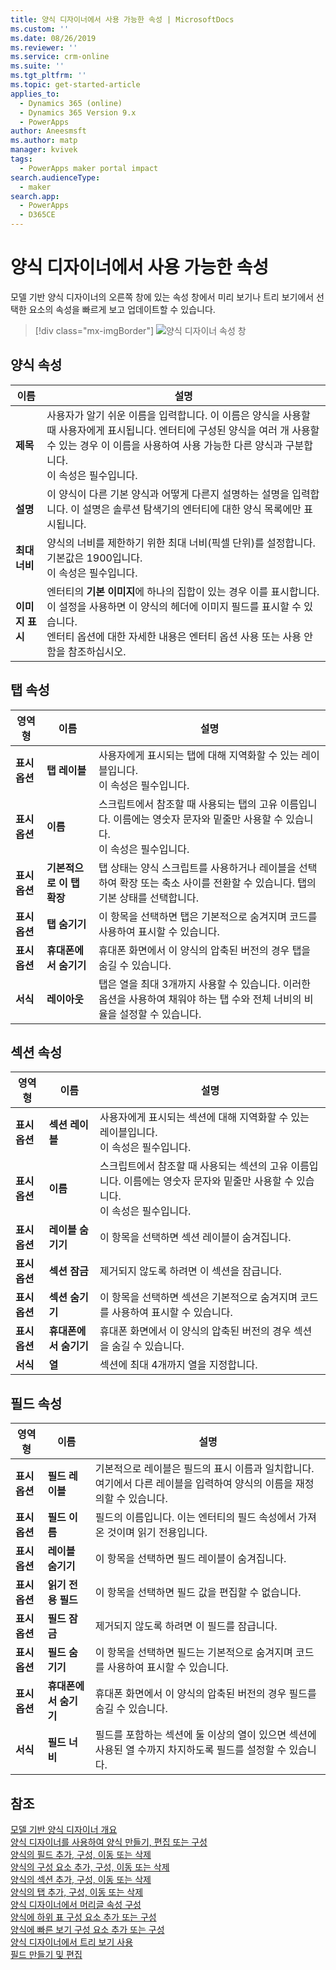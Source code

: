 ```yaml
---
title: 양식 디자이너에서 사용 가능한 속성 | MicrosoftDocs
ms.custom: ''
ms.date: 08/26/2019
ms.reviewer: ''
ms.service: crm-online
ms.suite: ''
ms.tgt_pltfrm: ''
ms.topic: get-started-article
applies_to:
  - Dynamics 365 (online)
  - Dynamics 365 Version 9.x
  - PowerApps
author: Aneesmsft
ms.author: matp
manager: kvivek
tags:
  - PowerApps maker portal impact
search.audienceType:
  - maker
search.app:
  - PowerApps
  - D365CE
---
```


# <a name="properties-available-in-the-form-designer"></a>양식 디자이너에서 사용 가능한 속성

모델 기반 양식 디자이너의 오른쪽 창에 있는 속성 창에서 미리 보기나 트리 보기에서 선택한 요소의 속성을 빠르게 보고 업데이트할 수 있습니다. 

> [!div class="mx-imgBorder"] 
> ![](media/form-designer-property-pane.png "양식 디자이너 속성 창")

## <a name="form-properties"></a>양식 속성

|이름  |설명  |
|---------|---------|
|**제목**     | 사용자가 알기 쉬운 이름을 입력합니다. 이 이름은 양식을 사용할 때 사용자에게 표시됩니다. 엔터티에 구성된 양식을 여러 개 사용할 수 있는 경우 이 이름을 사용하여 사용 가능한 다른 양식과 구분합니다. <br /> 이 속성은 필수입니다.        |
|**설명**     |  이 양식이 다른 기본 양식과 어떻게 다른지 설명하는 설명을 입력합니다. 이 설명은 솔루션 탐색기의 엔터티에 대한 양식 목록에만 표시됩니다.        |
|**최대 너비**     | 양식의 너비를 제한하기 위한 최대 너비(픽셀 단위)를 설정합니다. 기본값은 1900입니다. <br /> 이 속성은 필수입니다.       |
|**이미지 표시**      | 엔터티의 **기본 이미지**에 하나의 집합이 있는 경우 이를 표시합니다. 이 설정을 사용하면 이 양식의 헤더에 이미지 필드를 표시할 수 있습니다. <br /> 엔터티 옵션에 대한 자세한 내용은 엔터티 옵션 사용 또는 사용 안 함을 참조하십시오.         |


## <a name="tab-properties"></a>탭 속성

|영역형   |이름  |설명  |
|---------|---------|---------|
|**표시 옵션**      | **탭 레이블**      | 사용자에게 표시되는 탭에 대해 지역화할 수 있는 레이블입니다. <br /> 이 속성은 필수입니다.         |
| **표시 옵션**      |  **이름**     |  스크립트에서 참조할 때 사용되는 탭의 고유 이름입니다. 이름에는 영숫자 문자와 밑줄만 사용할 수 있습니다. <br />이 속성은 필수입니다.      |
| **표시 옵션**      |  **기본적으로 이 탭 확장**      |  탭 상태는 양식 스크립트를 사용하거나 레이블을 선택하여 확장 또는 축소 사이를 전환할 수 있습니다. 탭의 기본 상태를 선택합니다.       |
| **표시 옵션**      | **탭 숨기기**     | 이 항목을 선택하면 탭은 기본적으로 숨겨지며 코드를 사용하여 표시할 수 있습니다.       |
| **표시 옵션**      | **휴대폰에서 숨기기**     |  휴대폰 화면에서 이 양식의 압축된 버전의 경우 탭을 숨길 수 있습니다.     |
| **서식**   | **레이아웃**     |  탭은 열을 최대 3개까지 사용할 수 있습니다. 이러한 옵션을 사용하여 채워야 하는 탭 수와 전체 너비의 비율을 설정할 수 있습니다.      |


## <a name="section-properties"></a>섹션 속성

|영역형   |이름  |설명  |
|---------|---------|---------|
|**표시 옵션**      | **섹션 레이블**    | 사용자에게 표시되는 섹션에 대해 지역화할 수 있는 레이블입니다. <br /> 이 속성은 필수입니다.      |
|**표시 옵션**      | **이름**    | 스크립트에서 참조할 때 사용되는 섹션의 고유 이름입니다. 이름에는 영숫자 문자와 밑줄만 사용할 수 있습니다. <br /> 이 속성은 필수입니다.        |
|**표시 옵션**      | **레이블 숨기기**   |  이 항목을 선택하면 섹션 레이블이 숨겨집니다.  |
|**표시 옵션**      | **섹션 잠금**    | 제거되지 않도록 하려면 이 섹션을 잠급니다.      |
|**표시 옵션**      | **섹션 숨기기**     | 이 항목을 선택하면 섹션은 기본적으로 숨겨지며 코드를 사용하여 표시할 수 있습니다.      |
|**표시 옵션**      | **휴대폰에서 숨기기**     |  휴대폰 화면에서 이 양식의 압축된 버전의 경우 섹션을 숨길 수 있습니다.     |
|**서식**     |  **열**    |  섹션에 최대 4개까지 열을 지정합니다.      |

## <a name="field-properties"></a>필드 속성

|영역형  |이름  |설명  |
|---------|---------|---------|
|**표시 옵션**     | **필드 레이블**    | 기본적으로 레이블은 필드의 표시 이름과 일치합니다. 여기에서 다른 레이블을 입력하여 양식의 이름을 재정의할 수 있습니다.       |
|**표시 옵션**     |  **필드 이름**    | 필드의 이름입니다. 이는 엔터티의 필드 속성에서 가져온 것이며 읽기 전용입니다.     |
|**표시 옵션**     | **레이블 숨기기**     | 이 항목을 선택하면 필드 레이블이 숨겨집니다.      |
|**표시 옵션**     | **읽기 전용 필드**    | 이 항목을 선택하면 필드 값을 편집할 수 없습니다.      |
|**표시 옵션**     |  **필드 잠금**   |  제거되지 않도록 하려면 이 필드를 잠급니다.     |
|**표시 옵션**     |  **필드 숨기기**     | 이 항목을 선택하면 필드는 기본적으로 숨겨지며 코드를 사용하여 표시할 수 있습니다.      |
|**표시 옵션**     |  **휴대폰에서 숨기기**    | 휴대폰 화면에서 이 양식의 압축된 버전의 경우 필드를 숨길 수 있습니다.         |
|**서식**     | **필드 너비**      |  필드를 포함하는 섹션에 둘 이상의 열이 있으면 섹션에 사용된 열 수까지 차지하도록 필드를 설정할 수 있습니다.       |

## <a name="see-also"></a>참조
[모델 기반 양식 디자이너 개요](form-designer-overview.md)  
[양식 디자이너를 사용하여 양식 만들기, 편집 또는 구성](create-and-edit-forms.md)  
[양식의 필드 추가, 구성, 이동 또는 삭제](add-move-or-delete-fields-on-form.md)  
[양식의 구성 요소 추가, 구성, 이동 또는 삭제](add-move-configure-or-delete-components-on-form.md)  
[양식의 섹션 추가, 구성, 이동 또는 삭제](add-move-or-delete-sections-on-form.md)  
[양식의 탭 추가, 구성, 이동 또는 삭제](add-move-or-delete-tabs-on-form.md)  
[양식 디자이너에서 머리글 속성 구성](form-designer-header-properties.md)  
[양식에 하위 표 구성 요소 추가 또는 구성](form-designer-add-configure-subgrid.md)  
[양식에 빠른 보기 구성 요소 추가 또는 구성](form-designer-add-configure-quickview.md)  
[양식 디자이너에서 트리 보기 사용](using-tree-view-on-form.md)  
[필드 만들기 및 편집](../common-data-service/create-edit-field-portal.md)  

